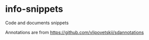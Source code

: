 # info-snippets
Code and documents snippets

Annotations are from https://github.com/vlipovetskii/sdannotations